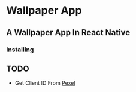# Wallpaper App

## A Wallpaper App In React Native

### Installing

## TODO 

* Get Client ID From [Pexel](https://www.pexels.com/api/documentation/?language=javascript)

